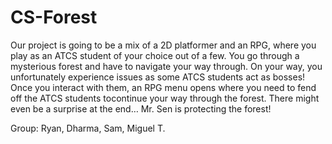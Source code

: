 # CS-Forest
Our project is going to be a mix of a 2D platformer and an RPG, where you play as an ATCS student of your choice out of a few. 
You go through a mysterious forest and have to navigate your way through. On your way, you unfortunately experience issues as some ATCS students act as bosses! 
Once you interact with them, an RPG menu opens where you need to fend off the ATCS students tocontinue your way through the forest. 
There might even be a surprise at the end… Mr. Sen is protecting the forest!

Group: Ryan, Dharma, Sam, Miguel T.
